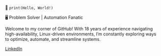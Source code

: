 
👋 `print(Hello, World!)`

🖥️ Problem Solver | Automation Fanatic

Welcome to my corner of GitHub! With 18 years of experience navigating high-availability, Linux-driven environments, I’m constantly exploring ways to optimize, automate, and streamline systems.

[LinkedIn](https://www.linkedin.com/in/calebmauldin/)
<!---
Caleb-Mauldin/Caleb-Mauldin is a ✨ special ✨ repository because its `README.md` (this file) appears on your GitHub profile.
You can click the Preview link to take a look at your changes.
--->
